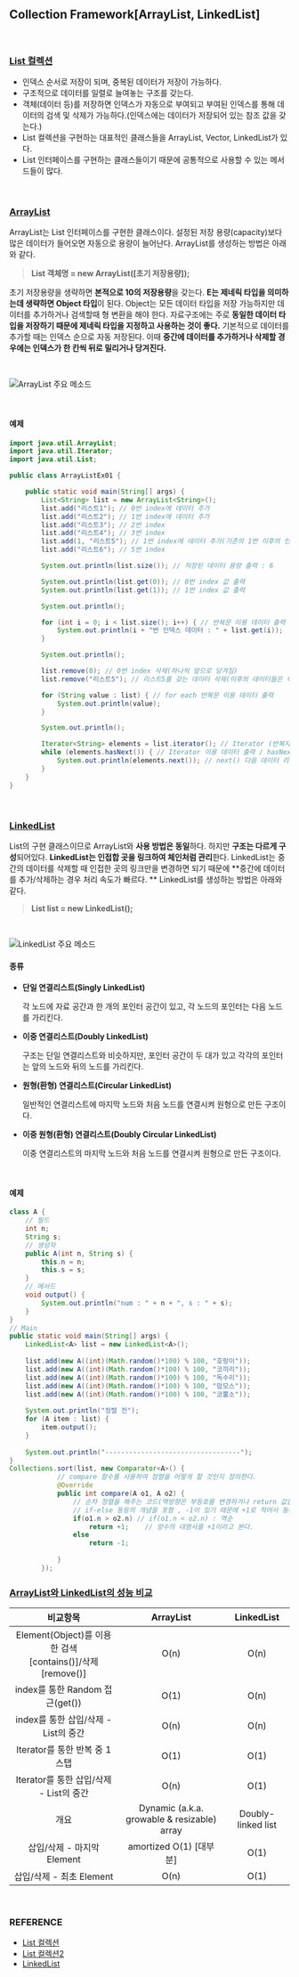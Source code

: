 ## Collection Framework[ArrayList, LinkedList]

<br/>

### <u>List 컬렉션</u>

* 인덱스 순서로 저장이 되며, 중복된 데이터가 저장이 가능하다.
* 구조적으로 데이터를 일렬로 늘여놓는 구조를 갖는다. 
* 객체(데이터 등)를 저장하면 인덱스가 자동으로 부여되고 부여된 인덱스를 통해 데이터의 검색 및 삭제가 가능하다.(인덱스에는 데이터가 저장되어 있는 참조 값을 갖는다.) 
* List 컬렉션을 구현하는 대표적인 클래스들을 ArrayList, Vector, LinkedList가 있다. 
* List 인터페이스를 구현하는 클래스들이기 때문에 공통적으로 사용할 수 있는 메서드들이 많다. 

<br/>

### <u>ArrayList</u>

ArrayList는 List 인터페이스를 구현한 클래스이다. 설정된 저장 용량(capacity)보다 많은 데이터가 들어오면 자동으로 용량이 늘어난다. ArrayList를 생성하는 방법은 아래와 같다.

>  **List<E> 객체명 = new ArrayList<E>([초기 저장용량]);**

초기 저장용량을 생략하면 **본적으로 10의 저장용량**을 갖는다. **E는 제네릭 타입을 의미하는데 생략하면 Object 타입**이 된다. Object는 모든 데이터 타입을 저장 가능하지만 데이터를 추가하거나 검색할때 형 변환을 해야 한다. 자료구조에는 주로 **동일한 데이터 타입을 저장하기 때문에 제네릭 타입을 지정하고 사용하는 것이 좋다.** 기본적으로 데이터를 추가할 때는 인덱스 순으로 자동 저장된다. 이때 **중간에 데이터를 추가하거나 삭제할 경우에는 인덱스가 한 칸씩 뒤로 밀리거나 당겨진다.**

<br/>

![ArrayList 주요 메소드](https://user-images.githubusercontent.com/61674527/109425235-b3483100-7a2a-11eb-8bd6-e7741ca48845.png)

<br/>

#### 예제

~~~~java
import java.util.ArrayList;
import java.util.Iterator;
import java.util.List;

public class ArrayListEx01 {

	public static void main(String[] args) {
		List<String> list = new ArrayList<String>();
		list.add("리스트1"); // 0번 index에 데이터 추가
		list.add("리스트2"); // 1번 index에 데이터 추가
		list.add("리스트3"); // 2번 index
		list.add("리스트4"); // 3번 index
		list.add(1, "리스트5"); // 1번 index에 데이터 추가(기존의 1번 이후의 인덱스들이 하나씩 뒤로 밀림)
		list.add("리스트6"); // 5번 index

		System.out.println(list.size()); // 저장된 데이터 용량 출력 : 6

		System.out.println(list.get(0)); // 0번 index 값 출력
		System.out.println(list.get(1)); // 1번 index 값 출력

		System.out.println();

		for (int i = 0; i < list.size(); i++) { // 반복문 이용 데이터 출력
			System.out.println(i + "번 인덱스 데이터 : " + list.get(i));
		}

		System.out.println();

		list.remove(0); // 0번 index 삭제(하나씩 앞으로 당겨짐)
		list.remove("리스트5"); // 리스트5를 갖는 데이터 삭제(이후의 데이터들은 하나씩 앞으로 당겨짐)

		for (String value : list) { // for each 반복문 이용 데이터 출력
			System.out.println(value);
		}

		System.out.println();

		Iterator<String> elements = list.iterator(); // Iterator (반복자)
		while (elements.hasNext()) { // Iterator 이용 데이터 출력 / hasNext : 데이터가 있으면 true 없으면 false 리턴
			System.out.println(elements.next()); // next() 다음 데이터 리턴
		}
	}
}
~~~~

<br/>

### <u>LinkedList</u>

List의 구현 클래스이므로 ArrayList와 **사용 방법은 동일**하다. 하지만 **구조는 다르게 구성**되어있다. **LinkedList는 인접합 곳을 링크하여 체인처럼 관리**한다. LinkedList는 중간의 데이터를 삭제할 때 인접한 곳의 링크만을 변경하면 되기 때문에 **중간에 데이터를 추가/삭제하는 경우 처리 속도가 빠르다. ** LinkedList를 생성하는 방법은 아래와 같다.

> **List<E> list = new LinkedList<E>();**

<br/>

![LinkedList 주요 메소드](https://user-images.githubusercontent.com/61674527/109425247-be9b5c80-7a2a-11eb-8c0b-5428516b1d12.png)

#### 종류

* **단일 연결리스트(Singly LinkedList)**

  각 노드에 자료 공간과 한 개의 포인터 공간이 있고, 각 노드의 포인터는 다음 노드를 가리킨다.

* **이중 연결리스트(Doubly LinkedList)**

  구조는 단일 연결리스트와 비슷하지만, 포인터 공간이 두 대가 있고 각각의 포인터는 앞의 노드와 뒤의 노드를 가리킨다.

* **원형(환형) 연결리스트(Circular LinkedList)**

  일반적인 연결리스트에 마지막 노드와 처음 노드를 연결시켜 원형으로 만든 구조이다.

* **이중 원형(환형) 연결리스트(Doubly Circular LinkedList)**

  이중 연결리스트의 마지막 노드와 처음 노드를 연결시켜 원형으로 만든 구조이다.

<br/>

#### 예제

~~~java
class A {
    // 필드
    int n;
    String s;
    // 생성자
    public A(int n, String s) {
        this.n = n;
        this.s = s;
    }
    // 메서드
    void output() {
        System.out.println("num : " + n + ", s : " + s);
    }
}
// Main
public static void main(String[] args) {
    LinkedList<A> list = new LinkedList<A>();
        
    list.add(new A((int)(Math.random()*100) % 100, "호랑이"));
    list.add(new A((int)(Math.random()*100) % 100, "코끼리"));
    list.add(new A((int)(Math.random()*100) % 100, "독수리"));
    list.add(new A((int)(Math.random()*100) % 100, "맘모스"));
    list.add(new A((int)(Math.random()*100) % 100, "코뿔소"));
        
    System.out.println("정렬 전");
    for (A item : list) {
        item.output();
    }
    
    System.out.println("----------------------------------");
}
Collections.sort(list, new Comparator<A>() {
            // compare 함수를 사용하여 정렬을 어떻게 할 것인지 정의한다.
            @Override
            public int compare(A o1, A o2) {
                // 순차 정렬을 해주는 코드(역방향은 부등호를 변경하거나 return 값을 바꿔주면 됨)
                // if-else 동등의 개념을 포함 , -1이 있기 때문에 +1로 적어서 동등하게 맞춰준다.
                if(o1.n > o2.n) // if(o1.n < o2.n) : 역순
                    return +1;    // 양수의 대명사를 +1이라고 본다.
                else
                    return -1;
 
            }
        });


~~~





### <u>ArrayList와 LinkedList의 성능 비교</u>

|                           비교항목                           |                  ArrayList                  |     LinkedList     |
| :----------------------------------------------------------: | :-----------------------------------------: | :----------------: |
| Element(Object)를 이용한 검색<br />[contains()]/삭제[remove()] |                    O(n)                     |        O(n)        |
|               index를 통한 Random 접근(get())                |                    O(1)                     |        O(n)        |
|             index를 통한 삽입/삭제 - List의 중간             |                    O(n)                     |        O(n)        |
|                Iterator를 통한 반복 중 1스탭                 |                    O(1)                     |        O(1)        |
|           Iterator를 통한 삽입/삭제 - List의 중간            |                    O(n)                     |        O(1)        |
|                             개요                             | Dynamic (a.k.a. growable & resizable) array | Doubly-linked list |
|                  삽입/삭제 - 마지막 Element                  |           amortized O(1) [대부분]           |        O(1)        |
|                   삽입/삭제 - 최초 Element                   |                    O(n)                     |        O(1)        |

<br/>

### REFERENCE

* [List 컬렉션](https://oper6210.tistory.com/35)
* [List 컬렉션2](https://hwan1001.tistory.com/5)
* [LinkedList](https://hwan1001.tistory.com/11)

